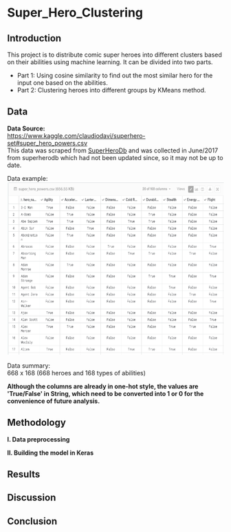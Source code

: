 # Super_Hero_Clustering
## Introduction
This project is to distribute comic super heroes into different clusters based on their abilities using machine learning. It can be divided into two parts.  
* Part 1: Using cosine similarity to find out the most similar hero for the input one based on the abilities.  
* Part 2: Clustering heroes into different groups by KMeans method.  

## Data  
**Data Source:**  
https://www.kaggle.com/claudiodavi/superhero-set#super_hero_powers.csv  
This data was scraped from <a href='https://www.superherodb.com/'>SuperHeroDb</a> and was collected in June/2017 from superherodb which  had not been updated since, so it may not be up to date.  

Data example:  
<img src='Data_example.png' alt='screenshot for data example' title='data example' width=600px height=400px>  

Data summary:  
668 x 168  (668 heroes and 168 types of abilities)  

**Although the columns are already in one-hot style, the values are 'True/False' in String, which need to be converted into 1 or 0 for the convenience of future analysis.**  

## Methodology  
**I.  Data preprocessing**  


**II. Building the model in Keras**  



## Results  


## Discussion  


## Conclusion  

